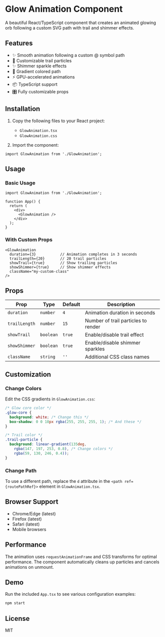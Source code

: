 # Glow Animation Component

A beautiful React/TypeScript component that creates an animated glowing orb following a custom SVG path with trail and shimmer effects.

## Features

- ✨ Smooth animation following a custom @ symbol path
- 🌟 Customizable trail particles
- ✨ Shimmer sparkle effects
- 🎨 Gradient colored path
- ⚡ GPU-accelerated animations
- 📦 TypeScript support
- 🎛️ Fully customizable props

## Installation

1. Copy the following files to your React project:
   - `GlowAnimation.tsx`
   - `GlowAnimation.css`

2. Import the component:

```tsx
import GlowAnimation from './GlowAnimation';
```

## Usage

### Basic Usage

```tsx
import GlowAnimation from './GlowAnimation';

function App() {
  return (
    <div>
      <GlowAnimation />
    </div>
  );
}
```

### With Custom Props

```tsx
<GlowAnimation
  duration={3}           // Animation completes in 3 seconds
  trailLength={20}       // 20 trail particles
  showTrail={true}       // Show trailing particles
  showShimmer={true}     // Show shimmer effects
  className="my-custom-class"
/>
```

## Props

| Prop | Type | Default | Description |
|------|------|---------|-------------|
| `duration` | `number` | `4` | Animation duration in seconds |
| `trailLength` | `number` | `15` | Number of trail particles to render |
| `showTrail` | `boolean` | `true` | Enable/disable trail effect |
| `showShimmer` | `boolean` | `true` | Enable/disable shimmer sparkles |
| `className` | `string` | `''` | Additional CSS class names |

## Customization

### Change Colors

Edit the CSS gradients in `GlowAnimation.css`:

```css
/* Glow core color */
.glow-core {
  background: white; /* Change this */
  box-shadow: 0 0 10px rgba(255, 255, 255, 1); /* And these */
}

/* Trail color */
.trail-particle {
  background: linear-gradient(135deg,
    rgba(147, 197, 253, 0.8), /* Change colors */
    rgba(59, 130, 246, 0.4));
}
```

### Change Path

To use a different path, replace the `d` attribute in the `<path ref={routePathRef}>` element in `GlowAnimation.tsx`.

## Browser Support

- Chrome/Edge (latest)
- Firefox (latest)
- Safari (latest)
- Mobile browsers

## Performance

The animation uses `requestAnimationFrame` and CSS transforms for optimal performance. The component automatically cleans up particles and cancels animations on unmount.

## Demo

Run the included `App.tsx` to see various configuration examples:

```bash
npm start
```

## License

MIT
